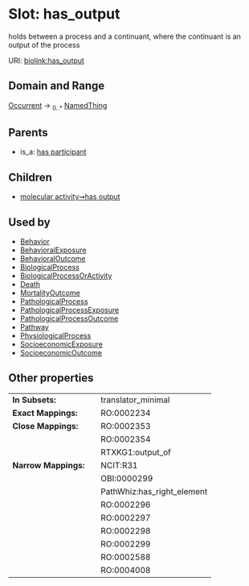 
# Slot: has_output


holds between a process and a continuant, where the continuant is an output of the process

URI: [biolink:has_output](https://w3id.org/biolink/vocab/has_output)


## Domain and Range

[Occurrent](Occurrent.md) &#8594;  <sub>0..*</sub> [NamedThing](NamedThing.md)

## Parents

 *  is_a: [has participant](has_participant.md)

## Children

 *  [molecular activity➞has output](molecular_activity_has_output.md)

## Used by

 * [Behavior](Behavior.md)
 * [BehavioralExposure](BehavioralExposure.md)
 * [BehavioralOutcome](BehavioralOutcome.md)
 * [BiologicalProcess](BiologicalProcess.md)
 * [BiologicalProcessOrActivity](BiologicalProcessOrActivity.md)
 * [Death](Death.md)
 * [MortalityOutcome](MortalityOutcome.md)
 * [PathologicalProcess](PathologicalProcess.md)
 * [PathologicalProcessExposure](PathologicalProcessExposure.md)
 * [PathologicalProcessOutcome](PathologicalProcessOutcome.md)
 * [Pathway](Pathway.md)
 * [PhysiologicalProcess](PhysiologicalProcess.md)
 * [SocioeconomicExposure](SocioeconomicExposure.md)
 * [SocioeconomicOutcome](SocioeconomicOutcome.md)

## Other properties

|  |  |  |
| --- | --- | --- |
| **In Subsets:** | | translator_minimal |
| **Exact Mappings:** | | RO:0002234 |
| **Close Mappings:** | | RO:0002353 |
|  | | RO:0002354 |
|  | | RTXKG1:output_of |
| **Narrow Mappings:** | | NCIT:R31 |
|  | | OBI:0000299 |
|  | | PathWhiz:has_right_element |
|  | | RO:0002296 |
|  | | RO:0002297 |
|  | | RO:0002298 |
|  | | RO:0002299 |
|  | | RO:0002588 |
|  | | RO:0004008 |

